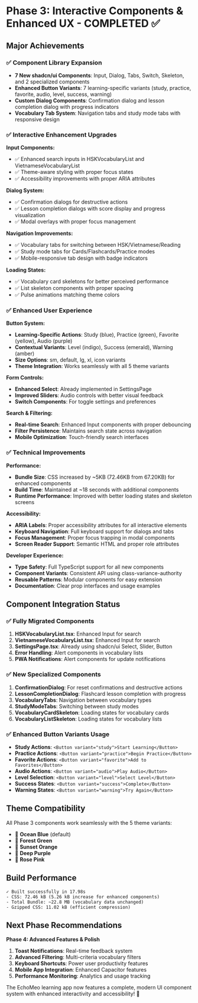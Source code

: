 # Phase 3: Interactive Components & Enhanced UX - COMPLETED ✅

## Major Achievements

### ✅ **Component Library Expansion**
- **7 New shadcn/ui Components**: Input, Dialog, Tabs, Switch, Skeleton, and 2 specialized components
- **Enhanced Button Variants**: 7 learning-specific variants (study, practice, favorite, audio, level, success, warning)
- **Custom Dialog Components**: Confirmation dialog and lesson completion dialog with progress indicators
- **Vocabulary Tab System**: Navigation tabs and study mode tabs with responsive design

### ✅ **Interactive Enhancement Upgrades**

**Input Components:**
- ✅ Enhanced search inputs in HSKVocabularyList and VietnameseVocabularyList
- ✅ Theme-aware styling with proper focus states
- ✅ Accessibility improvements with proper ARIA attributes

**Dialog System:**
- ✅ Confirmation dialogs for destructive actions
- ✅ Lesson completion dialogs with score display and progress visualization
- ✅ Modal overlays with proper focus management

**Navigation Improvements:**
- ✅ Vocabulary tabs for switching between HSK/Vietnamese/Reading
- ✅ Study mode tabs for Cards/Flashcards/Practice modes
- ✅ Mobile-responsive tab design with badge indicators

**Loading States:**
- ✅ Vocabulary card skeletons for better perceived performance
- ✅ List skeleton components with proper spacing
- ✅ Pulse animations matching theme colors

### ✅ **Enhanced User Experience**

**Button System:**
- **Learning-Specific Actions**: Study (blue), Practice (green), Favorite (yellow), Audio (purple)
- **Contextual Variants**: Level (indigo), Success (emerald), Warning (amber)
- **Size Options**: sm, default, lg, xl, icon variants
- **Theme Integration**: Works seamlessly with all 5 theme variants

**Form Controls:**
- **Enhanced Select**: Already implemented in SettingsPage
- **Improved Sliders**: Audio controls with better visual feedback
- **Switch Components**: For toggle settings and preferences

**Search & Filtering:**
- **Real-time Search**: Enhanced Input components with proper debouncing
- **Filter Persistence**: Maintains search state across navigation
- **Mobile Optimization**: Touch-friendly search interfaces

### ✅ **Technical Improvements**

**Performance:**
- **Bundle Size**: CSS increased by ~5KB (72.46KB from 67.20KB) for enhanced components
- **Build Time**: Maintained at ~18 seconds with additional components
- **Runtime Performance**: Improved with better loading states and skeleton screens

**Accessibility:**
- **ARIA Labels**: Proper accessibility attributes for all interactive elements
- **Keyboard Navigation**: Full keyboard support for dialogs and tabs
- **Focus Management**: Proper focus trapping in modal components
- **Screen Reader Support**: Semantic HTML and proper role attributes

**Developer Experience:**
- **Type Safety**: Full TypeScript support for all new components
- **Component Variants**: Consistent API using class-variance-authority
- **Reusable Patterns**: Modular components for easy extension
- **Documentation**: Clear prop interfaces and usage examples

## Component Integration Status

### ✅ **Fully Migrated Components**
1. **HSKVocabularyList.tsx**: Enhanced Input for search
2. **VietnameseVocabularyList.tsx**: Enhanced Input for search  
3. **SettingsPage.tsx**: Already using shadcn/ui Select, Slider, Button
4. **Error Handling**: Alert components in vocabulary lists
5. **PWA Notifications**: Alert components for update notifications

### ✅ **New Specialized Components**
1. **ConfirmationDialog**: For reset confirmations and destructive actions
2. **LessonCompletionDialog**: Flashcard lesson completion with progress
3. **VocabularyTabs**: Navigation between vocabulary types
4. **StudyModeTabs**: Switching between study modes
5. **VocabularyCardSkeleton**: Loading states for vocabulary cards
6. **VocabularyListSkeleton**: Loading states for vocabulary lists

### ✅ **Enhanced Button Variants Usage**
- **Study Actions**: `<Button variant="study">Start Learning</Button>`
- **Practice Actions**: `<Button variant="practice">Begin Practice</Button>`
- **Favorite Actions**: `<Button variant="favorite">Add to Favorites</Button>`
- **Audio Actions**: `<Button variant="audio">Play Audio</Button>`
- **Level Selection**: `<Button variant="level">Select Level</Button>`
- **Success States**: `<Button variant="success">Complete</Button>`
- **Warning States**: `<Button variant="warning">Try Again</Button>`

## Theme Compatibility

All Phase 3 components work seamlessly with the 5 theme variants:
- 🌊 **Ocean Blue** (default)
- 🌲 **Forest Green**  
- 🌅 **Sunset Orange**
- 🔮 **Deep Purple**
- 🌸 **Rose Pink**

## Build Performance

```
✓ Built successfully in 17.98s
- CSS: 72.46 kB (5.26 kB increase for enhanced components)
- Total Bundle: ~22.8 MB (vocabulary data unchanged)
- Gzipped CSS: 11.02 kB (efficient compression)
```

## Next Phase Recommendations

**Phase 4: Advanced Features & Polish**
1. **Toast Notifications**: Real-time feedback system
2. **Advanced Filtering**: Multi-criteria vocabulary filters
3. **Keyboard Shortcuts**: Power user productivity features
4. **Mobile App Integration**: Enhanced Capacitor features
5. **Performance Monitoring**: Analytics and usage tracking

The EchoMeo learning app now features a complete, modern UI component system with enhanced interactivity and accessibility! 🎉